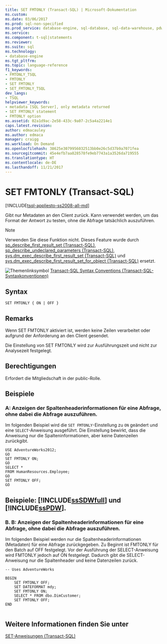 ```yaml
---
title: SET FMTONLY (Transact-SQL) | Microsoft-Dokumentation
ms.custom: 
ms.date: 03/06/2017
ms.prod: sql-non-specified
ms.prod_service: database-engine, sql-database, sql-data-warehouse, pdw
ms.service: 
ms.component: t-sql|statements
ms.reviewer: 
ms.suite: sql
ms.technology:
- database-engine
ms.tgt_pltfrm: 
ms.topic: language-reference
f1_keywords:
- FMTONLY_TSQL
- FMTONLY
- SET FMTONLY
- SET_FMTONLY_TSQL
dev_langs:
- TSQL
helpviewer_keywords:
- metadata [SQL Server], only metadata returned
- SET FMTONLY statement
- FMTONLY option
ms.assetid: 02a1d9ac-2e58-433c-9a07-2c5a4a2214e1
caps.latest.revision: 
author: edmacauley
ms.author: edmaca
manager: craigg
ms.workload: On Demand
ms.openlocfilehash: 38625e3079956032513bb0e26c5d37b9a7071fea
ms.sourcegitcommit: 45e4efb7aa828578fe9eb7743a1a3526da719555
ms.translationtype: HT
ms.contentlocale: de-DE
ms.lasthandoff: 11/21/2017
---
```

# <a name="set-fmtonly-transact-sql"></a>SET FMTONLY (Transact-SQL)
[!INCLUDE[tsql-appliesto-ss2008-all-md](../../includes/tsql-appliesto-ss2008-all-md.md)]

  Gibt nur Metadaten an den Client zurück. Kann verwendet werden, um das Format der Antwort zu testen, ohne die Abfrage tatsächlich auszuführen.  
  
> [!NOTE]  
>  Verwenden Sie diese Funktion nicht. Dieses Feature wurde durch [sp_describe_first_result_set &#40;Transact-SQL&#41;](../../relational-databases/system-stored-procedures/sp-describe-first-result-set-transact-sql.md), [sp_describe_undeclared_parameters &#40;Transact-SQL&#41;](../../relational-databases/system-stored-procedures/sp-describe-undeclared-parameters-transact-sql.md), [sys.dm_exec_describe_first_result_set &#40;Transact-SQL&#41;](../../relational-databases/system-dynamic-management-views/sys-dm-exec-describe-first-result-set-transact-sql.md) und [sys.dm_exec_describe_first_result_set_for_object &#40;Transact-SQL&#41;](../../relational-databases/system-dynamic-management-views/sys-dm-exec-describe-first-result-set-for-object-transact-sql.md) ersetzt.  
  
 ![Themenlinksymbol](../../database-engine/configure-windows/media/topic-link.gif "Topic link icon") [Transact-SQL Syntax Conventions (Transact-SQL-Syntaxkonventionen)](../../t-sql/language-elements/transact-sql-syntax-conventions-transact-sql.md)  
  
## <a name="syntax"></a>Syntax  
  
```  
SET FMTONLY { ON | OFF }   
```  
  
## <a name="remarks"></a>Remarks  
 Wenn SET FMTONLY aktiviert ist, werden keine Zeilen verarbeitet oder aufgrund der Anforderung an den Client gesendet.  
  
 Die Einstellung von SET FMTONLY wird zur Ausführungszeit und nicht zur Analysezeit festgelegt.  
  
## <a name="permissions"></a>Berechtigungen  
 Erfordert die Mitgliedschaft in der public-Rolle.  
  
## <a name="examples"></a>Beispiele  
  
### <a name="a-view-the-column-header-information-for-a-query-without-actually-running-the-query"></a>A: Anzeigen der Spaltenheaderinformationen für eine Abfrage, ohne dabei die Abfrage auszuführen.  
 Im folgenden Beispiel wird die `SET FMTONLY`-Einstellung zu `ON` geändert und eine `SELECT`-Anweisung ausgeführt. Die Einstellung bewirkt, dass die Anweisung nur die Spalteninformationen, aber keine Datenzeilen zurückgibt.  
  
```  
USE AdventureWorks2012;  
GO  
SET FMTONLY ON;  
GO  
SELECT *   
FROM HumanResources.Employee;  
GO  
SET FMTONLY OFF;  
GO  
```  
  
## <a name="examples-includesssdwfullincludessssdwfull-mdmd-and-includesspdwincludessspdw-mdmd"></a>Beispiele: [!INCLUDE[ssSDWfull](../../includes/sssdwfull-md.md)] und [!INCLUDE[ssPDW](../../includes/sspdw-md.md)].  
  
### <a name="b-view-the-column-header-information-for-a-query-without-actually-running-the-query"></a>B. B: Anzeigen der Spaltenheaderinformationen für eine Abfrage, ohne dabei die Abfrage auszuführen.  
 Im folgenden Beispiel werden nur die Spaltenheaderinformationen (Metadaten) für eine Abfrage zurückgegeben. Zu Beginnt ist FMTONLY für den Batch auf OFF festgelegt. Vor der Ausführung der SELECT-Anweisung wird FMTONLY jedoch auf ON festgelegt. Dadurch gibt die SELECT-Anweisung nur die Spaltenheader und keine Datenzeilen zurück.  
  
```  
-- Uses AdventureWorks  
  
BEGIN  
    SET FMTONLY OFF;  
    SET DATEFORMAT mdy;  
    SET FMTONLY ON;  
    SELECT * FROM dbo.DimCustomer;  
    SET FMTONLY OFF;  
END  
  
```  
  
## <a name="see-also"></a>Weitere Informationen finden Sie unter  
 [SET-Anweisungen &#40;Transact-SQL&#41;](../../t-sql/statements/set-statements-transact-sql.md)  
  
  

